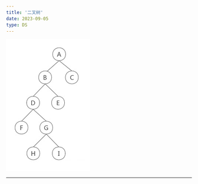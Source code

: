 ```yaml
---
title: '二叉树'
date: 2023-09-05
type: DS
---
```


![二叉树](/public/images/ds/bt/bt-info.jpg)

<hr/>
<ListPosts type="BinaryTree"/>
